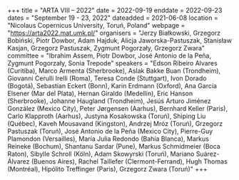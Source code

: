 +++
title = "ARTA VIII – 2022"
date = 2022-09-19
enddate = 2022-09-23
dates = "September 19 - 23, 2022"
dateadded = 2021-06-08
location = "Nicolaus Copernicus University, Toruń, Poland"
webpage = "https://arta2022.mat.umk.pl/"
organisers = "Jerzy Białkowski, Grzegorz Bobiński, Piotr Dowbor, Adam Hajduk, Alicja Jaworska-Pastuszak, Stanisław Kasjan, Grzegorz Pastuszak, Zygmunt Pogorzały, Grzegorz Zwara"
committee = "Ibrahim Assem, Piotr Dowbor, José Antonio de la Peña, Zygmunt Pogorzały, Sonia Trepode"
speakers = "Edson Ribeiro Alvares (Curitiba), Marco Armenta (Sherbrooke), Aslak Bakke Buan (Trondheim), Giovanni Cerulli Irelli (Roma), Teresa Conde (Stuttgart), Ivon Dorado (Bogotá), Sebastian Eckert (Bonn), Karin Erdmann (Oxford), Ana García Elsener (Mar del Plata), Hernan Giraldo (Medellin), Eric Hanson (Sherbrooke), Johanne Haugland (Trondheim), Jesús Arturo Jiménez González (Mexico City), Peter Jørgensen (Aarhus), Bernhard Keller (Paris), Carlo Klapproth (Aarhus), Justyna Kosakowska (Toruń), Shiping Liu (Québec), Kaveh Mousavand (Kingston), Andrzej Mróz (Toruń), Grzegorz Pastuszak (Toruń), José Antonio de la Peña (Mexico City), Pierre-Guy Plamondon (Versailles), María Julia Redondo (Bahía Blanca), Markus Reineke (Bochum), Shantanu Sardar (Pune), Markus Schmidmeier (Boca Raton), Sibylle Schroll (Köln), Adam Skowyrski (Toruń), Mariano Suárez-Álvarez (Buenos Aires), Rachel Taillefer (Clermont-Ferrand), Hugh Thomas (Montréal), Hipólito Treffinger (Paris), Grzegorz Zwara (Toruń)"
+++
